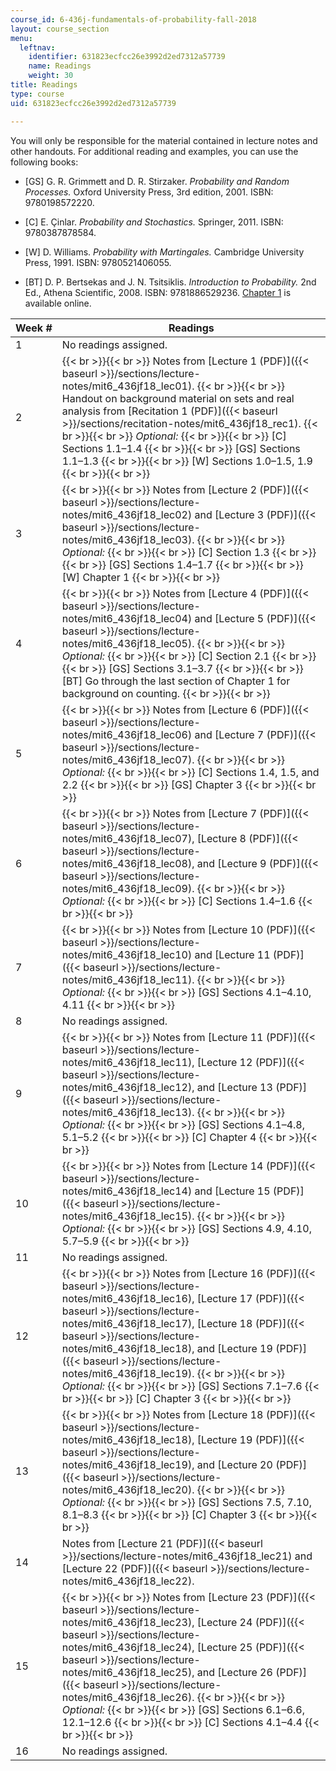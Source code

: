```yaml
---
course_id: 6-436j-fundamentals-of-probability-fall-2018
layout: course_section
menu:
  leftnav:
    identifier: 631823ecfcc26e3992d2ed7312a57739
    name: Readings
    weight: 30
title: Readings
type: course
uid: 631823ecfcc26e3992d2ed7312a57739

---
```


You will only be responsible for the material contained in lecture notes and other handouts. For additional reading and examples, you can use the following books:

*   \[GS\] G. R. Grimmett and D. R. Stirzaker. _Probability and Random Processes._ Oxford University Press, 3rd edition, 2001. ISBN: 9780198572220.

*   \[C\] E. Çinlar. _Probability and Stochastics._ Springer, 2011. ISBN: 9780387878584.

*   \[W\] D. Williams. _Probability with Martingales._ Cambridge University Press, 1991. ISBN: 9780521406055.

*   \[BT\] D. P. Bertsekas and J. N. Tsitsiklis. _Introduction to Probability._ 2nd Ed., Athena Scientific, 2008. ISBN: 9781886529236. [Chapter 1](http://athenasc.com/probbook.html) is available online.

| Week # | Readings |
| --- | --- |
| 1 | No readings assigned. |
| 2 |  {{< br >}}{{< br >}} Notes from [Lecture 1 (PDF)]({{< baseurl >}}/sections/lecture-notes/mit6_436jf18_lec01). {{< br >}}{{< br >}} Handout on background material on sets and real analysis from [Recitation 1 (PDF)]({{< baseurl >}}/sections/recitation-notes/mit6_436jf18_rec1). {{< br >}}{{< br >}} _Optional:_ {{< br >}}{{< br >}} \[C\] Sections 1.1–1.4 {{< br >}}{{< br >}} \[GS\] Sections 1.1–1.3 {{< br >}}{{< br >}} \[W\] Sections 1.0–1.5, 1.9 {{< br >}}{{< br >}}  |
| 3 |  {{< br >}}{{< br >}} Notes from [Lecture 2 (PDF)]({{< baseurl >}}/sections/lecture-notes/mit6_436jf18_lec02) and [Lecture 3 (PDF)]({{< baseurl >}}/sections/lecture-notes/mit6_436jf18_lec03). {{< br >}}{{< br >}} _Optional:_ {{< br >}}{{< br >}} \[C\] Section 1.3 {{< br >}}{{< br >}} \[GS\] Sections 1.4–1.7 {{< br >}}{{< br >}} \[W\] Chapter 1 {{< br >}}{{< br >}}  |
| 4 |  {{< br >}}{{< br >}} Notes from [Lecture 4 (PDF)]({{< baseurl >}}/sections/lecture-notes/mit6_436jf18_lec04) and [Lecture 5 (PDF)]({{< baseurl >}}/sections/lecture-notes/mit6_436jf18_lec05). {{< br >}}{{< br >}} _Optional:_ {{< br >}}{{< br >}} \[C\] Section 2.1 {{< br >}}{{< br >}} \[GS\] Sections 3.1–3.7 {{< br >}}{{< br >}} \[BT\] Go through the last section of Chapter 1 for background on counting. {{< br >}}{{< br >}}  |
| 5 |  {{< br >}}{{< br >}} Notes from [Lecture 6 (PDF)]({{< baseurl >}}/sections/lecture-notes/mit6_436jf18_lec06) and [Lecture 7 (PDF)]({{< baseurl >}}/sections/lecture-notes/mit6_436jf18_lec07). {{< br >}}{{< br >}} _Optional:_ {{< br >}}{{< br >}} \[C\] Sections 1.4, 1.5, and 2.2 {{< br >}}{{< br >}} \[GS\] Chapter 3 {{< br >}}{{< br >}}  |
| 6 |  {{< br >}}{{< br >}} Notes from [Lecture 7 (PDF)]({{< baseurl >}}/sections/lecture-notes/mit6_436jf18_lec07), [Lecture 8 (PDF)]({{< baseurl >}}/sections/lecture-notes/mit6_436jf18_lec08), and [Lecture 9 (PDF)]({{< baseurl >}}/sections/lecture-notes/mit6_436jf18_lec09). {{< br >}}{{< br >}} _Optional:_ {{< br >}}{{< br >}} \[C\] Sections 1.4–1.6 {{< br >}}{{< br >}}  |
| 7 |  {{< br >}}{{< br >}} Notes from [Lecture 10 (PDF)]({{< baseurl >}}/sections/lecture-notes/mit6_436jf18_lec10) and [Lecture 11 (PDF)]({{< baseurl >}}/sections/lecture-notes/mit6_436jf18_lec11). {{< br >}}{{< br >}} _Optional:_ {{< br >}}{{< br >}} \[GS\] Sections 4.1–4.10, 4.11 {{< br >}}{{< br >}}  |
| 8 | No readings assigned. |
| 9 |  {{< br >}}{{< br >}} Notes from [Lecture 11 (PDF)]({{< baseurl >}}/sections/lecture-notes/mit6_436jf18_lec11), [Lecture 12 (PDF)]({{< baseurl >}}/sections/lecture-notes/mit6_436jf18_lec12), and [Lecture 13 (PDF)]({{< baseurl >}}/sections/lecture-notes/mit6_436jf18_lec13). {{< br >}}{{< br >}} _Optional:_ {{< br >}}{{< br >}} \[GS\] Sections 4.1–4.8, 5.1–5.2 {{< br >}}{{< br >}} \[C\] Chapter 4 {{< br >}}{{< br >}}  |
| 10 |  {{< br >}}{{< br >}} Notes from [Lecture 14 (PDF)]({{< baseurl >}}/sections/lecture-notes/mit6_436jf18_lec14) and [Lecture 15 (PDF)]({{< baseurl >}}/sections/lecture-notes/mit6_436jf18_lec15). {{< br >}}{{< br >}} _Optional:_ {{< br >}}{{< br >}} \[GS\] Sections 4.9, 4.10, 5.7–5.9 {{< br >}}{{< br >}}  |
| 11 | No readings assigned. |
| 12 |  {{< br >}}{{< br >}} Notes from [Lecture 16 (PDF)]({{< baseurl >}}/sections/lecture-notes/mit6_436jf18_lec16), [Lecture 17 (PDF)]({{< baseurl >}}/sections/lecture-notes/mit6_436jf18_lec17), [Lecture 18 (PDF)]({{< baseurl >}}/sections/lecture-notes/mit6_436jf18_lec18), and [Lecture 19 (PDF)]({{< baseurl >}}/sections/lecture-notes/mit6_436jf18_lec19). {{< br >}}{{< br >}} _Optional:_ {{< br >}}{{< br >}} \[GS\] Sections 7.1–7.6 {{< br >}}{{< br >}} \[C\] Chapter 3 {{< br >}}{{< br >}}  |
| 13 |  {{< br >}}{{< br >}} Notes from [Lecture 18 (PDF)]({{< baseurl >}}/sections/lecture-notes/mit6_436jf18_lec18), [Lecture 19 (PDF)]({{< baseurl >}}/sections/lecture-notes/mit6_436jf18_lec19), and [Lecture 20 (PDF)]({{< baseurl >}}/sections/lecture-notes/mit6_436jf18_lec20). {{< br >}}{{< br >}} _Optional:_  {{< br >}}{{< br >}} \[GS\] Sections 7.5, 7.10, 8.1–8.3 {{< br >}}{{< br >}} \[C\] Chapter 3 {{< br >}}{{< br >}}  |
| 14 | Notes from [Lecture 21 (PDF)]({{< baseurl >}}/sections/lecture-notes/mit6_436jf18_lec21) and [Lecture 22 (PDF)]({{< baseurl >}}/sections/lecture-notes/mit6_436jf18_lec22). |
| 15 |  {{< br >}}{{< br >}} Notes from [Lecture 23 (PDF)]({{< baseurl >}}/sections/lecture-notes/mit6_436jf18_lec23), [Lecture 24 (PDF)]({{< baseurl >}}/sections/lecture-notes/mit6_436jf18_lec24), [Lecture 25 (PDF)]({{< baseurl >}}/sections/lecture-notes/mit6_436jf18_lec25), and [Lecture 26 (PDF)]({{< baseurl >}}/sections/lecture-notes/mit6_436jf18_lec26). {{< br >}}{{< br >}} _Optional:_ {{< br >}}{{< br >}} \[GS\] Sections 6.1–6.6, 12.1–12.6 {{< br >}}{{< br >}} \[C\] Sections 4.1–4.4 {{< br >}}{{< br >}}  |
| 16 | No readings assigned.